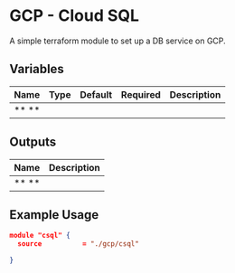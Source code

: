 GCP - Cloud SQL
=========

A simple terraform module to set up a DB service on GCP.

Variables
--------------

| Name                   | Type             | Default | Required |Description            |
| -----------------------| -----------------| --------|----------|-----------------------|
| ** **                  |                  |         |          |                       |

Outputs
--------------

| Name                   | Description            |
| -----------------------| -----------------------|
| ** **                  |                        |


Example Usage
----------------

```json
module "csql" {
  source          = "./gcp/csql"

}
```
